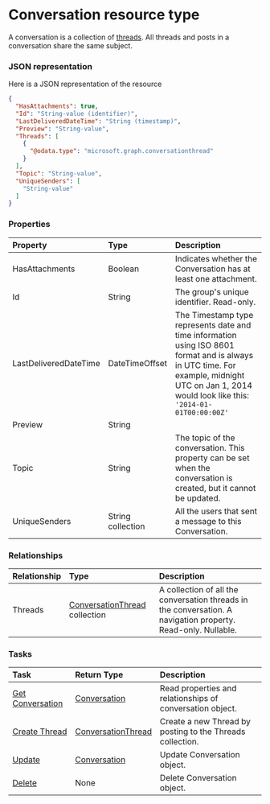 # Conversation resource type

A conversation is a collection of [threads](#ConversationThreadResource). All threads and posts in a conversation share the same subject.

### JSON representation

Here is a JSON representation of the resource

<!-- {
  "blockType": "resource",
  "optionalProperties": [
    "Threads"
  ],
  "@odata.type": "microsoft.graph.conversation"
}-->

```json
{
  "HasAttachments": true,
  "Id": "String-value (identifier)",
  "LastDeliveredDateTime": "String (timestamp)",
  "Preview": "String-value",
  "Threads": [
    {
      "@odata.type": "microsoft.graph.conversationthread"
    }
  ],
  "Topic": "String-value",
  "UniqueSenders": [
    "String-value"
  ]
}

```
### Properties
| Property	   | Type	|Description|
|:---------------|:--------|:----------|
|HasAttachments|Boolean|Indicates whether the Conversation has at least one attachment.|
|Id|String|The group's unique identifier. Read-only.|
|LastDeliveredDateTime|DateTimeOffset|The Timestamp type represents date and time information using ISO 8601 format and is always in UTC time. For example, midnight UTC on Jan 1, 2014 would look like this: `'2014-01-01T00:00:00Z'`|
|Preview|String||
|Topic|String|The topic of the conversation. This property can be set when the conversation is created, but it cannot be updated.|
|UniqueSenders|String collection|All the users that sent a message to this Conversation.|

### Relationships
| Relationship | Type	|Description|
|:---------------|:--------|:----------|
|Threads|[ConversationThread](conversationthread.md) collection|A collection of all the conversation threads in the conversation. A navigation property. Read-only. Nullable.|

### Tasks

| Task		   | Return Type	|Description|
|:---------------|:--------|:----------|
|[Get Conversation](../api/conversation_get.md) | [Conversation](conversation.md) |Read properties and relationships of conversation object.|
|[Create Thread](../api/conversation_post_threads.md) |[ConversationThread](conversationthread.md)| Create a new Thread by posting to the Threads collection.|
|[Update](../api/conversation_update.md) | [Conversation](conversation.md)	|Update Conversation object. |
|[Delete](../api/conversation_delete.md) | None |Delete Conversation object. |

<!-- uuid: ac7951eb-14e7-442e-81c5-3886b7b1e898
2015-10-21 09:37:33 UTC -->
<!-- {
  "type": "#page.annotation",
  "description": "Conversation resource",
  "keywords": "",
  "section": "documentation",
  "tocPath": ""
}-->